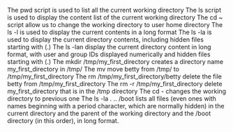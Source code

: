 The pwd script is used to list all the current working directory
The ls script is used to display the content list of the current working directory
The cd ~  script allow us to change the working directory to user home directory
The ls -l is used to display the current contents in a long format 
The ls -la is used to display the current directory contents, including hidden files starting with (.)
The ls -lan display the current directory content in long format, with user and group IDs displayed numerically and hidden files starting with (.) 
The mkdir /tmp/my_first_directory creates a directory name my_first_directory in /tmp/
The mv move betty from /tmp/ to /tmp/my_first_directory
The rm /tmp/my_first_directory/betty delete the file betty from /tmp/my_first_directory
The rm -r /tmp/my_first_directory delete my_first_directory that is in the /tmp directory
The cd - changes the working directory to previous one
The ls -la . .. /boot lists all files (even ones with names beginning with a period character, which are normally hidden) in the current directory and the parent of the working directory and the /boot directory (in this order), in long format. 
